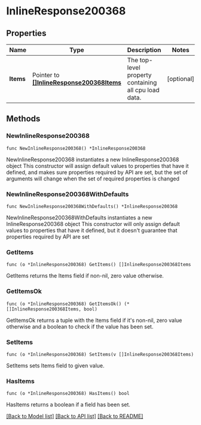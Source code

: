 # InlineResponse200368

## Properties

Name | Type | Description | Notes
------------ | ------------- | ------------- | -------------
**Items** | Pointer to [**[]InlineResponse200368Items**](InlineResponse200368Items.md) | The top-level property containing all cpu load data. | [optional] 

## Methods

### NewInlineResponse200368

`func NewInlineResponse200368() *InlineResponse200368`

NewInlineResponse200368 instantiates a new InlineResponse200368 object
This constructor will assign default values to properties that have it defined,
and makes sure properties required by API are set, but the set of arguments
will change when the set of required properties is changed

### NewInlineResponse200368WithDefaults

`func NewInlineResponse200368WithDefaults() *InlineResponse200368`

NewInlineResponse200368WithDefaults instantiates a new InlineResponse200368 object
This constructor will only assign default values to properties that have it defined,
but it doesn't guarantee that properties required by API are set

### GetItems

`func (o *InlineResponse200368) GetItems() []InlineResponse200368Items`

GetItems returns the Items field if non-nil, zero value otherwise.

### GetItemsOk

`func (o *InlineResponse200368) GetItemsOk() (*[]InlineResponse200368Items, bool)`

GetItemsOk returns a tuple with the Items field if it's non-nil, zero value otherwise
and a boolean to check if the value has been set.

### SetItems

`func (o *InlineResponse200368) SetItems(v []InlineResponse200368Items)`

SetItems sets Items field to given value.

### HasItems

`func (o *InlineResponse200368) HasItems() bool`

HasItems returns a boolean if a field has been set.


[[Back to Model list]](../README.md#documentation-for-models) [[Back to API list]](../README.md#documentation-for-api-endpoints) [[Back to README]](../README.md)


